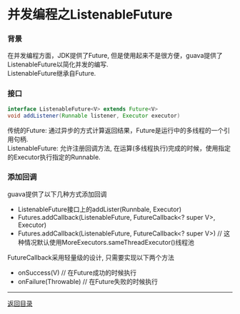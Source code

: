 并发编程之ListenableFuture
===

### 背景
在并发编程方面，JDK提供了Future, 但是使用起来不是很方便，guava提供了ListenableFuture以简化并发的编写.  
ListenableFuture继承自Future.  

### 接口

```java  
interface ListenableFuture<V> extends Future<V>   
void addListener(Runnable listener, Executor executor)  
```

传统的Future: 通过异步的方式计算返回结果，Future是运行中的多线程的一个引用句柄.  
ListenableFuture: 允许注册回调方法, 在运算(多线程执行)完成的时候，使用指定的Executor执行指定的Runnable.  

### 添加回调

guava提供了以下几种方式添加回调  

* ListenableFuture接口上的addLister(Runnbale, Executor)  
* Futures.addCallback(ListenableFuture<V>, FutureCallback<? super V>, Executor)  
* Futures.addCallback(ListenableFuture<V>, FutureCallback<? super V>) // 这种情况默认使用MoreExecutors.sameThreadExecutor()线程池

FutureCallback采用轻量级的设计, 只需要实现以下两个方法  

* onSuccess(V) // 在Future成功的时候执行
* onFailure(Throwable) // 在Future失败的时候执行



------
[返回目录](/README.md)